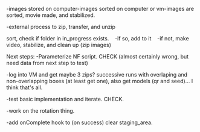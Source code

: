 -images stored on computer-images sorted on computer or vm-images are sorted, movie made, and stabilized.

-external process to zip, transfer, and unzip

sort, check if folder in in_progress exists.   
  -if so, add to it   
  -if not, make video, stabilize, and clean up (zip images)


Next steps:
-Parameterize NF script. CHECK (almost certainly wrong, but need data from next step to test)

-log into VM and get maybe 3 zips? successive runs with overlaping and non-overlapping boxes (at least get one), also get models (qr and seed)... I think that's all.

-test basic implementation and iterate. CHECK.

-work on the rotation thing.

-add onComplete hook to (on success) clear staging_area.